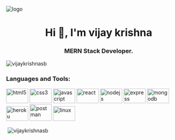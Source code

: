 
![logo](![logo](https://64.media.tumblr.com/1e1ca1e770436c9549752d1e438e1eee/daac88501a2bea41-c1/s1280x1920/1bf1b7c9c64c6179652d3571fbdfadef56ef597f.gif)
)
<h1 align="center">Hi 👋, I'm vijay krishna</h1>
<h3 align="center">MERN Stack Developer.</h3>


<p align="left"> <img src="https://komarev.com/ghpvc/?username=vijaykrishnasb&label=Profile%20views&color=0e75b6&style=flat" alt="vijaykrishnasb" /> </p>
<!-- <p align="center">
<img src="https://readme-typing-svg.herokuapp.com/?size=20&font=Edu+VIC+WA+NT+Beginner&duration=5000&color=4dabf7&size=32&center=true&vCenter=true&width=800&height=50&lines=Hi+👋+I'm+vijay+;Full-StackWeb+Developer;" width="100%"> 
</p> -->


<p align="left">
</p>

<h3 align="left">Languages and Tools:</h3>
<p align="left"> 
<img src="https://cdn.jsdelivr.net/gh/devicons/devicon/icons/html5/html5-original.svg" alt="html5" width="60px" height="40px"/>
<img src="https://cdn.jsdelivr.net/gh/devicons/devicon/icons/css3/css3-original.svg" alt="css3" width="60px" height="40px" />
<img src="https://cdn.jsdelivr.net/gh/devicons/devicon/icons/javascript/javascript-original.svg" alt="javascript" width="60" height="40">
<img src="https://cdn.jsdelivr.net/gh/devicons/devicon/icons/react/react-original.svg" alt="react" width="60" height="40" /> </a>
<img src="https://cdn.jsdelivr.net/gh/devicons/devicon/icons/nodejs/nodejs-original.svg" alt="nodejs" width="60" height="40"/>
<img src="https://cdn.jsdelivr.net/gh/devicons/devicon/icons/express/express-original.svg" alt="express" width="60" height="40" />  
<img src="https://cdn.jsdelivr.net/gh/devicons/devicon/icons/mongodb/mongodb-original.svg" alt="mongodb" width="60" height="40" /> 
<img src="https://www.vectorlogo.zone/logos/heroku/heroku-icon.svg" alt="heroku" width="60" height="40" />
<img src="https://www.vectorlogo.zone/logos/getpostman/getpostman-icon.svg" alt="postman" width="60" height="45" padding-right="30"/>
<img src="https://cdn.jsdelivr.net/gh/devicons/devicon/icons/linux/linux-original.svg" alt="linux" width="60" height="40"/>
 </p>
 
<p>&nbsp;<img align="center" src="https://github-readme-stats.vercel.app/api?username=vijaykrishnasb&show_icons=true&theme=highcontrast" alt="vijaykrishnasb" /></p>

<!-- <p><img align="center" src="https://github-readme-streak-stats.herokuapp.com/?user=vijaykrishnasb&show_icons=true&theme=highcontrast" alt="vijaykrishnasb" /></p> -->
